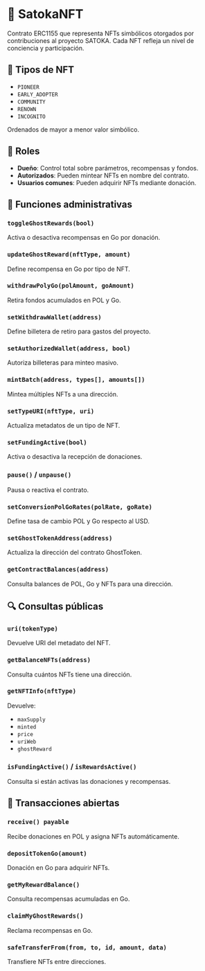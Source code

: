 # 🧬 SatokaNFT

Contrato ERC1155 que representa NFTs simbólicos otorgados por contribuciones al proyecto SATOKA. Cada NFT refleja un nivel de conciencia y participación.

## 🧠 Tipos de NFT

- `PIONEER`
- `EARLY_ADOPTER`
- `COMMUNITY`
- `RENOWN`
- `INCOGNITO`

Ordenados de mayor a menor valor simbólico.

## 🔐 Roles

- **Dueño**: Control total sobre parámetros, recompensas y fondos.
- **Autorizados**: Pueden mintear NFTs en nombre del contrato.
- **Usuarios comunes**: Pueden adquirir NFTs mediante donación.

## 🧩 Funciones administrativas

### `toggleGhostRewards(bool)`
Activa o desactiva recompensas en Go por donación.

### `updateGhostReward(nftType, amount)`
Define recompensa en Go por tipo de NFT.

### `withdrawPolyGo(polAmount, goAmount)`
Retira fondos acumulados en POL y Go.

### `setWithdrawWallet(address)`
Define billetera de retiro para gastos del proyecto.

### `setAuthorizedWallet(address, bool)`
Autoriza billeteras para minteo masivo.

### `mintBatch(address, types[], amounts[])`
Mintea múltiples NFTs a una dirección.

### `setTypeURI(nftType, uri)`
Actualiza metadatos de un tipo de NFT.

### `setFundingActive(bool)`
Activa o desactiva la recepción de donaciones.

### `pause()` / `unpause()`
Pausa o reactiva el contrato.

### `setConversionPolGoRates(polRate, goRate)`
Define tasa de cambio POL y Go respecto al USD.

### `setGhostTokenAddress(address)`
Actualiza la dirección del contrato GhostToken.

### `getContractBalances(address)`
Consulta balances de POL, Go y NFTs para una dirección.

## 🔍 Consultas públicas

### `uri(tokenType)`
Devuelve URI del metadato del NFT.

### `getBalanceNFTs(address)`
Consulta cuántos NFTs tiene una dirección.

### `getNFTInfo(nftType)`
Devuelve:
- `maxSupply`
- `minted`
- `price`
- `uriWeb`
- `ghostReward`

### `isFundingActive()` / `isRewardsActive()`
Consulta si están activas las donaciones y recompensas.

## 🔁 Transacciones abiertas

### `receive() payable`
Recibe donaciones en POL y asigna NFTs automáticamente.

### `depositTokenGo(amount)`
Donación en Go para adquirir NFTs.

### `getMyRewardBalance()`
Consulta recompensas acumuladas en Go.

### `claimMyGhostRewards()`
Reclama recompensas en Go.

### `safeTransferFrom(from, to, id, amount, data)`
Transfiere NFTs entre direcciones.
